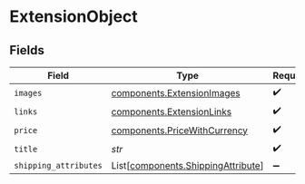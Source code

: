 # ExtensionObject


## Fields

| Field                                                                              | Type                                                                               | Required                                                                           | Description                                                                        |
| ---------------------------------------------------------------------------------- | ---------------------------------------------------------------------------------- | ---------------------------------------------------------------------------------- | ---------------------------------------------------------------------------------- |
| `images`                                                                           | [components.ExtensionImages](../../models/components/extensionimages.md)           | :heavy_check_mark:                                                                 | N/A                                                                                |
| `links`                                                                            | [components.ExtensionLinks](../../models/components/extensionlinks.md)             | :heavy_check_mark:                                                                 | N/A                                                                                |
| `price`                                                                            | [components.PriceWithCurrency](../../models/components/pricewithcurrency.md)       | :heavy_check_mark:                                                                 | N/A                                                                                |
| `title`                                                                            | *str*                                                                              | :heavy_check_mark:                                                                 | N/A                                                                                |
| `shipping_attributes`                                                              | List[[components.ShippingAttribute](../../models/components/shippingattribute.md)] | :heavy_minus_sign:                                                                 | N/A                                                                                |